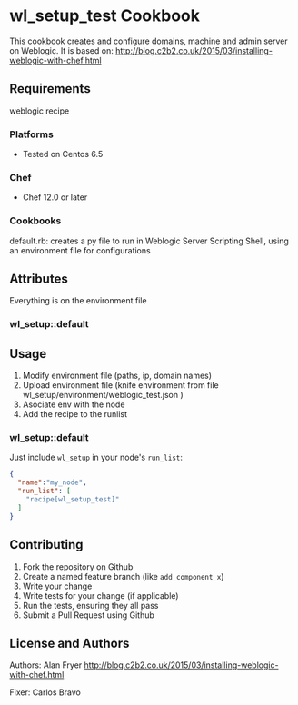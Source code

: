 # wl_setup_test Cookbook

This cookbook creates and configure domains, machine and admin server on Weblogic.
It is based on: http://blog.c2b2.co.uk/2015/03/installing-weblogic-with-chef.html

## Requirements

weblogic recipe

### Platforms

- Tested on Centos 6.5

### Chef

- Chef 12.0 or later

### Cookbooks

default.rb: creates a py file to run in Weblogic Server Scripting Shell, using an environment file for configurations

## Attributes

Everything is on the environment file

### wl_setup::default



## Usage

1. Modify environment file (paths, ip, domain names)
2. Upload environment file (knife environment from file wl_setup/environment/weblogic_test.json )
3. Asociate env with the node
4. Add the recipe to the runlist

### wl_setup::default


Just include `wl_setup` in your node's `run_list`:

```json
{
  "name":"my_node",
  "run_list": [
    "recipe[wl_setup_test]"
  ]
}
```

## Contributing

1. Fork the repository on Github
2. Create a named feature branch (like `add_component_x`)
3. Write your change
4. Write tests for your change (if applicable)
5. Run the tests, ensuring they all pass
6. Submit a Pull Request using Github

## License and Authors

Authors: Alan Fryer
http://blog.c2b2.co.uk/2015/03/installing-weblogic-with-chef.html

Fixer: Carlos Bravo

